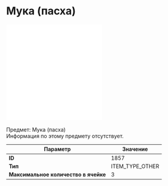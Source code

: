 # Мука (пасха)

![Item Image](../img/1857.webp?raw=true)

Предмет: Мука (пасха)<br>Информация по этому предмету отсутствует.


| Параметр | Значение |
|----------|----------|
| **ID** | 1857 |
| **Тип** | ITEM_TYPE_OTHER |
| **Максимальное количество в ячейке** | 3 |

